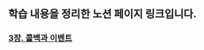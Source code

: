 ## 학습 내용을 정리한 노션 페이지 링크입니다.
### [3장. 콜백과 이벤트](https://observant-colt-711.notion.site/3-a0b1f0b0e9144488bd97a2d1b910e76d)

